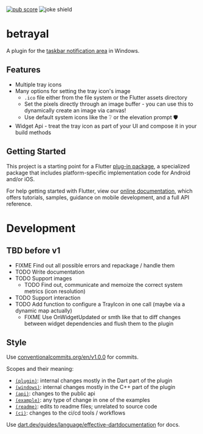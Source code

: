 [![pub score](https://github.com/benthillerkus/betrayal/actions/workflows/score.yml/badge.svg?branch=main)](https://github.com/benthillerkus/betrayal/actions/workflows/score.yml)
![joke shield[^1]](https://img.shields.io/badge/supports-windows%202000*-blue)

# betrayal

A plugin for the [taskbar notification area](https://devblogs.microsoft.com/oldnewthing/20030910-00/?p=42583#:~:text=Summary%3A%20It%20is%20never%20correct%20to%20refer%20to%20the%20notification%20area%20as%20the%20tray.%20It%20has%20always%20been%20called%20the%20%E2%80%9Cnotification%20area%E2%80%9D.) in Windows.

## Features

- Multiple tray icons
- Many options for setting the tray icon's image
  - `.ico` file either from the file system or the Flutter assets directory
  - Set the pixels directly through an image buffer - you can use this to dynamically create an image via canvas!
  - Use default system icons like the ❔ or the elevation prompt 🛡️
- Widget Api - treat the tray icon as part of your UI and compose it in your build methods

## Getting Started

This project is a starting point for a Flutter
[plug-in package](https://flutter.dev/developing-packages/),
a specialized package that includes platform-specific implementation code for
Android and/or iOS.

For help getting started with Flutter, view our
[online documentation](https://flutter.dev/docs), which offers tutorials,
samples, guidance on mobile development, and a full API reference.

# Development
## TBD before v1

- FIXME Find out all possible errors and repackage / handle them
- TODO Write documentation
- TODO Support images
  - TODO Find out, communicate and memoize the correct system metrics (icon resolution)
- TODO Support interaction
- TODO Add function to configure a TrayIcon in one call (maybe via a dynamic map actually)
  - FIXME Use OnWidgetUpdated or smth like that to diff changes between widget dependencies and flush them to the plugin

## Style

Use [conventionalcommits.org/en/v1.0.0](https://www.conventionalcommits.org/en/v1.0.0/) for commits.

Scopes and their meaning:
- [`(plugin)`](https://github.com/benthillerkus/betrayal/search?q=%28readme%29&type=plugin): internal changes mostly in the Dart part of the plugin
- [`(windows)`](https://github.com/benthillerkus/betrayal/search?q=%28readme%29&type=windows): internal changes mostly in the C++ part of the plugin
- [`(api)`](https://github.com/benthillerkus/betrayal/search?q=%28readme%29&type=api): changes to the public api
- [`(example)`](https://github.com/benthillerkus/betrayal/search?q=%28readme%29&type=example): any type of change in one of the examples
- [`(readme)`](https://github.com/benthillerkus/betrayal/search?q=%28readme%29&type=commits): edits to readme files; unrelated to source code
- [`(ci)`](https://github.com/benthillerkus/betrayal/search?q=%28readme%29&type=ci): changes to the ci/cd tools / workflows

Use [dart.dev/guides/language/effective-dartdocumentation](https://dart.dev/guides/language/effective-dart/documentation) for docs.

[^1]: This is a lie. Flutter does not support Windows 2000. Betrayal.